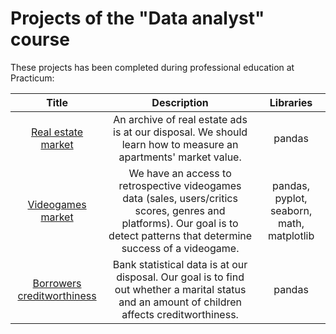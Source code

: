 # Projects of the "Data analyst" course

These projects has been completed during professional education at Practicum:


| Title       | Description  | Libraries            |
| :-------------------:|:-------------------: |:---------------------------:|
| [Real estate market](https://github.com/Croissant24-7/My-projects/blob/main/Project_1/real_estate_market_final.ipynb/ "Project № 1") |An archive of real estate ads is at our disposal. We should learn how to measure an apartments' market value. | pandas
| [Videogames market](https://github.com/Croissant24-7/My-projects/blob/main/Project_2/videogames_market_project.ipynb/ "Project № 2") |We have an access to retrospective videogames data (sales, users/critics scores, genres and platforms). Our goal is to detect patterns that determine success of a videogame.                 | pandas, pyplot, seaborn, math, matplotlib
| [Borrowers creditworthiness](https://github.com/Croissant24-7/My-projects/blob/main/Project%203/borrowers_quality_final.ipynb/ "Project № 3") |Bank statistical data is at our disposal. Our goal is to find out whether a marital status and an amount of children affects creditworthiness.                  | pandas
